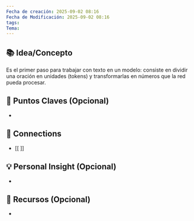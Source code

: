 ```yaml
---
Fecha de creación: 2025-09-02 08:16
Fecha de Modificación: 2025-09-02 08:16
tags: 
Tema:
---
```



## 📚 Idea/Concepto 

Es el primer paso para trabajar con texto en un modelo: consiste en dividir una oración en unidades (tokens) y transformarlas en números que la red pueda procesar.
## 📌 Puntos Claves (Opcional)
- 

## 🔗 Connections
- [[ ]]

## 💡 Personal Insight (Opcional)
- 
## 🧾 Recursos (Opcional)
- 